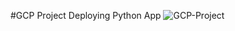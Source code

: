 #GCP Project Deploying Python App 
![GCP-Project](https://user-images.githubusercontent.com/118537759/219687279-8204b48d-0e94-4326-90ac-e8f1dfb93220.jpeg)
